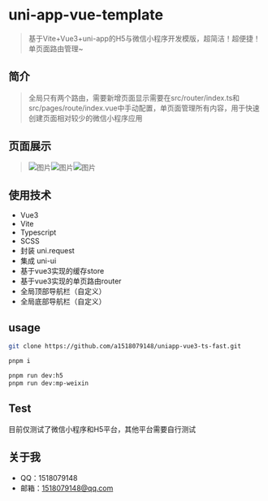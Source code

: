 # uni-app-vue-template
> 基于Vite+Vue3+uni-app的H5与微信小程序开发模版，超简洁！超便捷！单页面路由管理~

## 简介

> 全局只有两个路由，需要新增页面显示需要在src/router/index.ts和src/pages/route/index.vue中手动配置，单页面管理所有内容，用于快速创建页面相对较少的微信小程序应用

## 页面展示

> ![图片](https://easypicker.file.sugarat.top/easypicker2/63208ab112c67d3062a6d4da/cac6891ac7ded5e3cadc48e2e2d94a2f/%E5%8A%A0%E8%BD%BD%E9%A1%B5.png~imageCover?e=1663120362&token=17iBaqCDcWUjh-6fUN4KWy3hm7HydYm5Fc1ruakj:KOt5caq0gjboMNSXxzXOYBB8U5Q=)![图片](https://easypicker.file.sugarat.top/easypicker2/63208ab112c67d3062a6d4da/b9bc2fda526121a7debb9e7408c61f7d/%E9%A6%96%E9%A1%B5.png~imageCover?e=1663120362&token=17iBaqCDcWUjh-6fUN4KWy3hm7HydYm5Fc1ruakj:r3OhkWsLj-xQyGfxnsdYj5aojSM=)![图片](https://easypicker.file.sugarat.top/easypicker2/63208ab112c67d3062a6d4da/aafd76215f6dbe2313537b967fe07539/%E7%94%A8%E6%88%B7%E9%A1%B5.png~imageCover?e=1663120362&token=17iBaqCDcWUjh-6fUN4KWy3hm7HydYm5Fc1ruakj:tt9-c6xq0jA0_Dg2q96Ym2KoFHI=)

## 使用技术
- Vue3
- Vite
- Typescript
- SCSS
- 封装 uni.request
- 集成 uni-ui
- 基于vue3实现的缓存store
- 基于vue3实现的单页路由router
- 全局顶部导航栏（自定义）
- 全局底部导航栏（自定义）


## usage

```bash
git clone https://github.com/a1518079148/uniapp-vue3-ts-fast.git

pnpm i

pnpm run dev:h5
pnpm run dev:mp-weixin
```

## Test
目前仅测试了微信小程序和H5平台，其他平台需要自行测试

## 关于我
- QQ：1518079148
- 邮箱：1518079148@qq.com